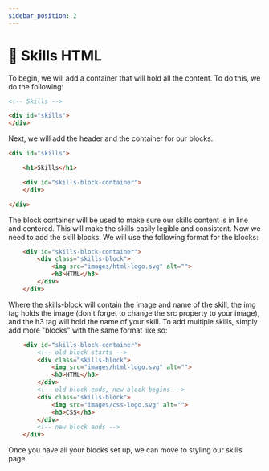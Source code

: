 ```yaml
---
sidebar_position: 2
---
```


# 🦿 Skills HTML

To begin, we will add a container that will hold all the content. To do this, we do the following:

```html
<!-- Skills -->

<div id="skills">
</div>
```

Next, we will add the header and the container for our blocks.

```html
<div id="skills">

    <h1>Skills</h1>

    <div id="skills-block-container">        
    </div>

</div>
```

The block container will be used to make sure our skills content is in line and centered. This will make the skills easily legible and consistent. Now we need to add the skill blocks. We will use the following format for the blocks:

```html
    <div id="skills-block-container">
        <div class="skills-block">
            <img src="images/html-logo.svg" alt="">
            <h3>HTML</h3>
        </div>
    </div>
```

Where the skills-block will contain the image and name of the skill, the img tag holds the image (don't forget to change the src property to your image), and the h3 tag will hold the name of your skill. To add multiple skills, simply add more "blocks" with the same format like so:

```html
    <div id="skills-block-container">
        <!-- old block starts -->
        <div class="skills-block">
            <img src="images/html-logo.svg" alt="">
            <h3>HTML</h3>
        </div>
        <!-- old block ends, new block begins -->
        <div class="skills-block">
            <img src="images/css-logo.svg" alt="">
            <h3>CSS</h3>
        </div>
        <!-- new block ends -->
    </div>
```

Once you have all your blocks set up, we can move to styling our skills page.
